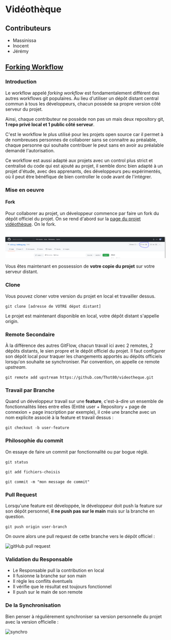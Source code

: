 # Vidéothèque

## Contributeurs

- Massinissa
- Inocent
- Jérémy

## [Forking Workflow](https://www.atlassian.com/git/tutorials/comparing-workflows/forking-workflow)

### Introduction

Le workflow appelé *forking workflow* est fondamentalement différent des autres workflows git populaires. Au lieu d'utiliser un dépôt distant central commun à tous les développeurs, chacun possède sa propre version côté serveur du projet.

Ainsi, chaque contributeur ne possède non pas un mais deux repository git, **1 repo privé local et 1 public côté serveur**.

C'est le workflow le plus utilisé pour les projets open source car il permet à de nombreuses personnes de collaborer sans se connaitre au préalable, chaque personne qui souhaite contribuer le peut sans en avoir au préalable demandé l'autorisation. 

Ce workflow est aussi adapté aux projets avec un control plus strict et centralisé du code qui est ajouté au projet, il semble donc bien adapté à un projet d'étude, avec des apprenants, des développeurs peu expérimentés, où il peut être bénéfique de bien controller le code avant de l'intégrer. 

### Mise en oeuvre

#### Fork

Pour collaborer au projet, un développeur commence par faire un fork du dépôt officiel du projet. On se rend d'abord sur la [page du projet vidéothèque](https://github.com/Thot80/videotheque).
On le fork.

![Fork sur GitHub](readme-assets/fork.PNG)

Vous êtes maintenant en possession de **votre copie du projet** sur votre serveur distant.

### Clone

 Vous pouvez cloner votre version du projet en local et travailler dessus.

```git clone [adresse de VOTRE dépot distant] ```

Le projet est maintenant disponible en local, votre dépôt distant s'appelle origin.

### Remote Secondaire

À la différence des autres GitFlow, chacun travail ici avec 2 remotes, 2 dépôts distants, le sien propre et le dépôt officiel du projet. Il faut configurer son dépôt local pour traquer les changements apportés au dépôts officiels lorsqu'on souhaite se synchroniser. Par convention, on appelle ce remote *upstream*.

``git remote add upstream https://github.com/Thot80/videotheque.git``

### Travail par Branche

Quand un développeur travail sur une **feature**, c'est-à-dire un ensemble de fonctionnalités liées entre elles (Entité user + Repository + page de connexion + page inscription par exemple), il crée une branche avec un nom explicite associé à la feature et travail dessus :

```git checkout -b user-feature  ```

### Philosophie du commit

On essaye de faire un commit par fonctionnalité ou par bogue réglé.

```git status```

```git add fichiers-choisis```

```git commit -m "mon message de commit" ```

### Pull Request

Lorsqu'une feature est développée, le développeur doit push la feature sur son dépôt personnel, **il ne push pas sur le main** mais sur la branche en question.

```git push origin user-branch```

On ouvre alors une pull request de cette branche vers le dépôt officiel :

![gitHub pull request](readme-assets/pull-request.PNG)

### Validation du Responsable

- Le Responsable pull la contribution en local
- Il fusionne la branche sur son main
- Il règle les conflits éventuels 
- Il vérifie que le résultat est toujours fonctionnel
- Il push sur le main de son remote

### De la Synchronisation

Bien penser à régulièrement synchroniser sa version personnelle du projet avec la version officielle :

![synchro](readme-assets/synchro.PNG)